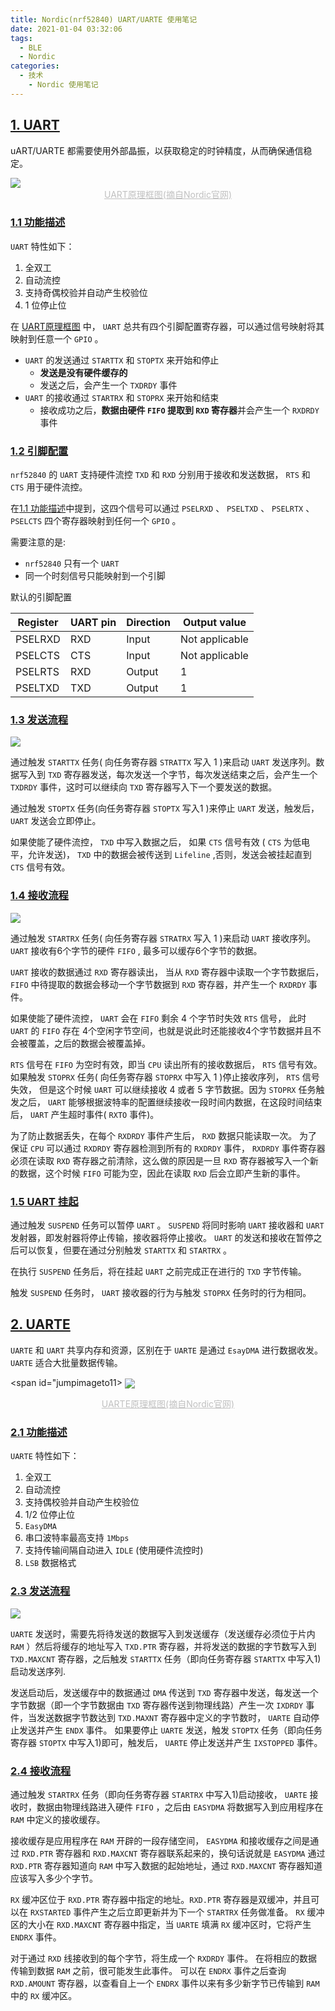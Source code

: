 ```yaml
---
title: Nordic(nrf52840) UART/UARTE 使用笔记
date: 2021-01-04 03:32:06
tags:
  - BLE
  - Nordic
categories:
  - 技术
    - Nordic 使用笔记
---
```


<!-- more -->


## [1. UART](#1)

uART/UARTE 都需要使用外部晶振，以获取稳定的时钟精度，从而确保通信稳定。

<span id="jumpimageto11">
<img src="https://gitee.com/miaogs/blog_image/raw/master/January04114017.png" style="zoom :100%" div align=center />
</span>

<center style="font-size:14px;color:#C0C0C0;text-decoration:underline">UART原理框图(摘自Nordic官网) </center>


### <span id ="jumpto11">[1.1 功能描述](#1.1) </span>

`UART` 特性如下：

1. 全双工
2. 自动流控
3. 支持奇偶校验并自动产生校验位
4. 1 位停止位

在 [UART原理框图](#jumpimageto11) 中， `UART` 总共有四个引脚配置寄存器，可以通过信号映射将其映射到任意一个 `GPIO` 。
- `UART` 的发送通过 `STARTTX` 和 `STOPTX` 来开始和停止
    - **发送是没有硬件缓存的**
    - 发送之后，会产生一个 `TXDRDY` 事件
- `UART` 的接收通过 `STARTRX` 和 `STOPRX` 来开始和结束
    - 接收成功之后，**数据由硬件 `FIFO` 提取到 `RXD` 寄存器**并会产生一个 `RXDRDY` 事件


### <span id="jumpto12">[1.2 引脚配置](#1.2)</span>

`nrf52840` 的 `UART` 支持硬件流控 `TXD` 和 `RXD` 分别用于接收和发送数据， `RTS` 和 `CTS` 用于硬件流控。

在[1.1 功能描述](#jumpto11)中提到，这四个信号可以通过 `PSELRXD` 、 `PSELTXD` 、 `PSELRTX`  、 `PSELCTS` 四个寄存器映射到任何一个 `GPIO` 。

需要注意的是:
- `nrf52840` 只有一个 `UART`
- 同一个时刻信号只能映射到一个引脚

默认的引脚配置

| Register | UART pin | Direction | Output value   |
|----------|----------|-----------|----------------|
| PSELRXD  | RXD      | Input     | Not applicable |
| PSELCTS  | CTS      | Input     | Not applicable |
| PSELRTS  | RXD      | Output    | 1              |
| PSELTXD  | TXD      | Output    | 1              |

### <span id="jumpto13">[1.3 发送流程](#1.3)</span>

<img src="https://gitee.com/miaogs/blog_image/raw/master/January04131818.png" style="zoom :100%" div align=center />

通过触发 `STARTTX` 任务( 向任务寄存器 `STRATTX` 写入 1 )来启动 `UART` 发送序列。数据写入到 `TXD` 寄存器发送，每次发送一个字节，每次发送结束之后，会产生一个 `TXDRDY`  事件，这时可以继续向 `TXD` 寄存器写入下一个要发送的数据。

通过触发 `STOPTX` 任务(向任务寄存器 `STOPTX` 写入1 )来停止 `UART` 发送，触发后，`UART` 发送会立即停止。

如果使能了硬件流控， `TXD` 中写入数据之后， 如果 `CTS` 信号有效 ( `CTS` 为低电平，允许发送)， `TXD` 中的数据会被传送到 `Lifeline` ,否则，发送会被挂起直到 `CTS` 信号有效。


### <span id="jumpto14">[1.4 接收流程](#1.4) </span>

<img src="https://gitee.com/miaogs/blog_image/raw/master/January04172022.png" style="zoom :100%" div align=center />

通过触发 `STARTRX` 任务( 向任务寄存器 `STRATRX` 写入 1 )来启动 `UART` 接收序列。 `UART` 接收有6个字节的硬件 `FIFO` , 最多可以缓存6个字节的数据。

`UART` 接收的数据通过 `RXD` 寄存器读出， 当从 `RXD` 寄存器中读取一个字节数据后， `FIFO` 中待提取的数据会移动一个字节数据到 `RXD` 寄存器，并产生一个 `RXDRDY` 事件。

如果使能了硬件流控， `UART` 会在 `FIFO` 剩余 4 个字节时失效 `RTS` 信号， 此时 `UART` 的 `FIFO` 存在 4个空闲字节空间，也就是说此时还能接收4个字节数据并且不会被覆盖，之后的数据会被覆盖掉。

`RTS` 信号在 `FIFO` 为空时有效，即当 `CPU` 读出所有的接收数据后， `RTS` 信号有效。 如果触发 `STOPRX` 任务( 向任务寄存器 `STOPRX` 中写入 1 )停止接收序列， `RTS`  信号失效， 但是这个时候 `UART` 可以继续接收 4 或者 5 字节数据。因为 `STOPRX` 任务触发之后， `UART` 能够根据波特率的配置继续接收一段时间内数据，在这段时间结束后， `UART` 产生超时事件( `RXTO` 事件)。

为了防止数据丢失，在每个 `RXDRDY` 事件产生后， `RXD` 数据只能读取一次。
为了保证 `CPU` 可以通过 `RXDRDY` 寄存器检测到所有的 `RXDRDY` 事件， `RXDRDY` 事件寄存器必须在读取 `RXD` 寄存器之前清除，这么做的原因是一旦 `RXD` 寄存器被写入一个新的数据，这个时候 `FIFO` 可能为空，因此在读取 `RXD` 后会立即产生新的事件。


### <span id="jumpto15">[1.5 UART 挂起](#1.5)</span>

通过触发 `SUSPEND` 任务可以暂停 `UART` 。
`SUSPEND` 将同时影响 `UART` 接收器和 `UART` 发射器，即发射器将停止传输，接收器将停止接收。 `UART` 的发送和接收在暂停之后可以恢复，但要在通过分别触发 `STARTTX` 和 `STARTRX` 。

在执行 `SUSPEND` 任务后，将在挂起 `UART` 之前完成正在进行的 `TXD` 字节传输。

触发 `SUSPEND` 任务时， `UART` 接收器的行为与触发 `STOPRX` 任务时的行为相同。

## [2. UARTE](#2)

`UARTE` 和 `UART` 共享内存和资源，区别在于 `UARTE` 是通过 `EsayDMA` 进行数据收发。
`UARTE` 适合大批量数据传输。


<span id="jumpimageto11>
<img src="https://gitee.com/miaogs/blog_image/raw/master/January04174824.png" style="zoom :100%" div align=center />
</span>

<center style="font-size:14px;color:#C0C0C0;text-decoration:underline">UARTE原理框图(摘自Nordic官网) </center>


### <span id ="jumpto21">[2.1 功能描述](#1.1) </span>

`UARTE` 特性如下：

1. 全双工
2. 自动流控
3. 支持偶校验并自动产生校验位
4. 1/2 位停止位
5. `EasyDMA`
6. 串口波特率最高支持 `1Mbps`
7. 支持传输间隔自动进入 `IDLE` (使用硬件流控时)
8. `LSB` 数据格式



### <span id="jumpto13">[2.3 发送流程](#2.3)</span>

<img src="https://gitee.com/miaogs/blog_image/raw/master/January04180125.png" style="zoom :100%" div align=center />


`UARTE` 发送时，需要先将待发送的数据写入到发送缓存（发送缓存必须位于片内 `RAM` ）然后将缓存的地址写入 `TXD.PTR` 寄存器，并将发送的数据的字节数写入到 `TXD.MAXCNT` 寄存器，之后触发 `STARTTX` 任务（即向任务寄存器 `STARTTX` 中写入1)启动发送序列.

发送启动后，发送缓存中的数据通过 `DMA` 传送到 `TXD` 寄存器中发送，每发送一个字节数据（即一个字节数据由 `TXD` 寄存器传送到物理线路）产生一次 `IXDRDY` 事件，当发送数据字节数达到 `TXD.MAXNT` 寄存器中定义的字节数时， `UARTE` 自动停止发送并产生 `ENDX` 事件。
如果要停止 `UARTE` 发送，触发 `STOPTX` 任务（即向任务寄存器 `STOPTX` 中写入1)即可，触发后， `UARTE` 停止发送并产生 `IXSTOPPED` 事件。





### <span id="jumpto14">[2.4 接收流程](#2.4)</span>


<!-- <img src="https://gitee.com/miaogs/blog_image/raw/master/January04174823.png" style="zoom :100%" div align=center /> -->

通过触发 `STARTRX` 任务（即向任务寄存器 `STARTRX` 中写入1)启动接收， `UARTE` 接收时，数据由物理线路进入硬件 `FIFO` ，之后由 `EASYDMA` 将数据写入到应用程序在 `RAM` 中定义的接收缓存。

接收缓存是应用程序在 `RAM` 开辟的一段存储空间， `EASYDMA` 和接收缓存之间是通过 `RXD.PTR` 寄存器和 `RXD.MAXCNT` 寄存器联系起来的，换句话说就是 `EASYDMA` 通过 `RXD.PTR` 寄存器知道向 `RAM` 中写入数据的起始地址，通过 `RXD.MAXCNT` 寄存器知道应该写入多少个字节。

`RX` 缓冲区位于 `RXD.PTR` 寄存器中指定的地址。`RXD.PTR` 寄存器是双缓冲，并且可以在 `RXSTARTED` 事件产生之后立即更新并为下一个 `STARTRX` 任务做准备。
`RX` 缓冲区的大小在 `RXD.MAXCNT` 寄存器中指定，当 `UARTE` 填满 `RX` 缓冲区时，它将产生 `ENDRX` 事件。

对于通过 `RXD` 线接收到的每个字节，将生成一个 `RXDRDY` 事件。 在将相应的数据传输到数据 `RAM` 之前，很可能发生此事件。
可以在 `ENDRX` 事件之后查询 `RXD.AMOUNT` 寄存器，以查看自上一个 `ENDRX` 事件以来有多少新字节已传输到 `RAM` 中的 `RX` 缓冲区。
